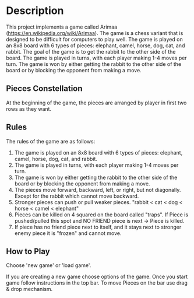 # Description

This project implements a game called Arimaa (https://en.wikipedia.org/wiki/Arimaa). The game is a chess variant that is
designed to be difficult for computers to play well. The game is played on an 8x8 board with 6 types of pieces: elephant,
camel, horse, dog, cat, and rabbit. The goal of the game is to get the rabbit to the other side of the board. The game
is played in turns, with each player making 1-4 moves per turn. The game is won by either getting the rabbit to the
other side of the board or by blocking the opponent from making a move.

## Pieces Constellation

At the beginning of the game, the pieces are arranged by player in first two rows as they want.

## Rules
The rules of the game are as follows:
1. The game is played on an 8x8 board with 6 types of pieces: elephant, camel, horse, dog, cat, and rabbit.
2. The game is played in turns, with each player making 1-4 moves per turn.
3. The game is won by either getting the rabbit to the other side of the board or by blocking the opponent from making a move.
4. The pieces move forward, backward, left, or right, but not diagonally. Except for the rabbit which cannot move backward.
5. Stronger pieces can push or pull weaker pieces. "rabbit < cat < dog < horse < camel < elephant"
6. Pieces can be killed on 4 squared on the board called "traps". If Piece is pushed/pulled this spot and NO FRIEND piece
is next -> Piece is killed.
7. If piece has no friend piece next to itself, and it stays next to stronger enemy piece it is "frozen" and cannot move.

## How to Play

Choose 'new game' or 'load game'. 

If you are creating a new game choose options of the game. Once you start game follow instructions in the top bar.
To move Pieces on the bar use drag & drop mechanism.